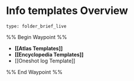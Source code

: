 # Info templates Overview
 
```ccard
type: folder_brief_live
```
 
%% Begin Waypoint %%
- **[[Atlas Templates]]**
- **[[Encyclopedia Templates]]**
- [[Oneshot log Template]]

%% End Waypoint %%